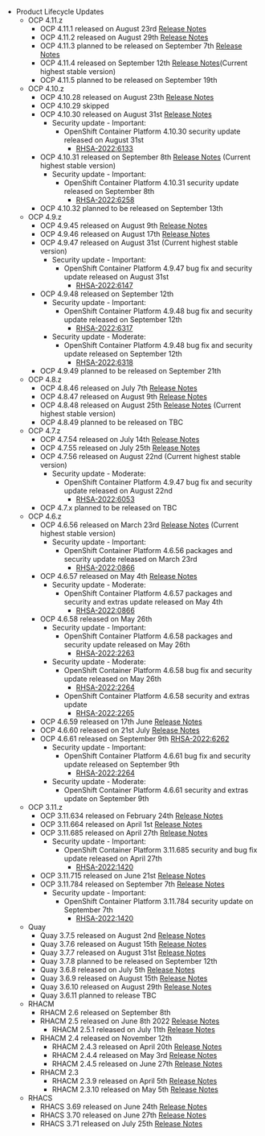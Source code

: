 - Product Lifecycle Updates
    - OCP 4.11.z
        - OCP 4.11.1 released on August 23rd [Release Notes](https://access.redhat.com/errata/RHBA-2022:6103)
        - OCP 4.11.2 released on August 29th [Release Notes](https://access.redhat.com/errata/RHBA-2022:6143)
        - OCP 4.11.3 planned to be released on September 7th [Release Notes](https://access.redhat.com/errata/RHBA-2022:6286)
        - OCP 4.11.4 released on September 12th [Release Notes](https://access.redhat.com/errata/RHBA-2022:6376)(Current highest stable version)
        - OCP 4.11.5 planned to be released on September 19th
    - OCP 4.10.z
        - OCP 4.10.28 released on August 23th [Release Notes](https://access.redhat.com/errata/RHBA-2022:6095) 
        - OCP 4.10.29 skipped
        - OCP 4.10.30 released on August 31st [Release Notes](https://access.redhat.com/errata/RHBA-2022:6133)
            - Security update - Important:
                - OpenShift Container Platform 4.10.30 security update released on August 31st
                    - [RHSA-2022:6133](https://access.redhat.com/errata/RHSA-2022:6133)
        - OCP 4.10.31 released on September 8th [Release Notes](https://access.redhat.com/errata/RHBA-2022:6259) (Current highest stable version)
            - Security update - Important:
                - OpenShift Container Platform 4.10.31 security update released on September 8th
                    - [RHSA-2022:6258](https://access.redhat.com/errata/RHSA-2022:6258)
        - OCP 4.10.32 planned to be released on September 13th 
    - OCP 4.9.z
        - OCP 4.9.45 released on August 9th [Release Notes](https://access.redhat.com/errata/RHBA-2022:5879)
        - OCP 4.9.46 released on August 17th [Release Notes](https://access.redhat.com/errata/RHBA-2022:6033) 
        - OCP 4.9.47 released on August 31st (Current highest stable version)
            - Security update - Important:
                - OpenShift Container Platform 4.9.47 bug fix and security update released on August 31st
                    - [RHSA-2022:6147](https://access.redhat.com/errata/RHSA-2022:6147)
        - OCP 4.9.48 released on September 12th
            - Security update - Important:
                - OpenShift Container Platform 4.9.48 bug fix and security update released on September 12th
                    - [RHSA-2022:6317](https://access.redhat.com/errata/RHSA-2022:6317)
            - Security update - Moderate:
                - OpenShift Container Platform 4.9.48 bug fix and security update released on September 12th
                    - [RHSA-2022:6318](https://access.redhat.com/errata/RHSA-2022:6318)
        - OCP 4.9.49 planned to be released on September 21th
    - OCP 4.8.z
        - OCP 4.8.46 released on July 7th [Release Notes](https://access.redhat.com/errata/RHBA-2022:5424) 
        - OCP 4.8.47 released on August 9th [Release Notes](https://access.redhat.com/errata/RHBA-2022:5889) 
        - OCP 4.8.48 released on August 25th [Release Notes](https://access.redhat.com/errata/RHBA-2022:6099) (Current highest stable version)
        - OCP 4.8.49 planned to be released on TBC
    - OCP 4.7.z
        - OCP 4.7.54 released on July 14th [Release Notes](https://access.redhat.com/errata/RHSA-2022:5505)
        - OCP 4.7.55 released on July 25th [Release Notes](https://access.redhat.com/errata/RHSA-2022:5660) 
        - OCP 4.7.56 released on August 22nd (Current highest stable version)
            - Security update - Moderate:
                - OpenShift Container Platform 4.9.47 bug fix and security update released on August 22nd
                    - [RHSA-2022:6053](https://access.redhat.com/errata/RHSA-2022:6053) 
        - OCP 4.7.x planned to be released on TBC
    - OCP 4.6.z
        - OCP 4.6.56 released on March 23rd [Release Notes](https://access.redhat.com/errata/RHBA-2022:0867) (Current highest stable version)
            - Security update - Important:
                - OpenShift Container Platform 4.6.56 packages and security update released on March 23rd
                    - [RHSA-2022:0866](https://access.redhat.com/errata/RHSA-2022:0866)
        - OCP 4.6.57 released on May 4th [Release Notes](https://access.redhat.com/errata/RHBA-2022:1621)
            - Security update - Moderate:
                - OpenShift Container Platform 4.6.57 packages and security and extras update released on May 4th
                    - [RHSA-2022:0866](https://access.redhat.com/errata/RHSA-2022:1622)
        - OCP 4.6.58 released on May 26th 
            - Security update - Important:
                - OpenShift Container Platform 4.6.58 packages and security update released on May 26th
                    - [RHSA-2022:2263](https://access.redhat.com/errata/RHSA-2022:2263)
            - Security update - Moderate:
                - OpenShift Container Platform 4.6.58 bug fix and security update released on May 26th
                    - [RHSA-2022:2264](https://access.redhat.com/errata/RHSA-2022:2264)
                - OpenShift Container Platform 4.6.58 security and extras update
                    - [RHSA-2022:2265](https://access.redhat.com/errata/RHSA-2022:2265)
        - OCP 4.6.59 released on 17th June [Release Notes](https://access.redhat.com/errata/RHBA-2022:4948)
        - OCP 4.6.60 released on 21st July [Release Notes](https://access.redhat.com/errata/RHBA-2022:5572)
        - OCP 4.6.61 released on September 9th [RHSA-2022:6262](https://access.redhat.com/errata/RHSA-2022:6262)
            - Security update - Important:
                - OpenShift Container Platform 4.6.61 bug fix and security update released on September 9th
                    - [RHSA-2022:2264](https://access.redhat.com/errata/RHSA-2022:2264)
            - Security update - Moderate:
                - OpenShift Container Platform 4.6.61 security and extras update on September 9th
    - OCP 3.11.z
        - OCP 3.11.634 released on February 24th [Release Notes](https://access.redhat.com/errata/RHBA-2022:0556)
        - OCP 3.11.664 released on April 1st [Release Notes](https://access.redhat.com/errata/RHBA-2022:1033)
        - OCP 3.11.685 released on April 27th [Release Notes](https://access.redhat.com/errata/RHBA-2022:1421)
            - Security update - Important:
                - OpenShift Container Platform 3.11.685 security and bug fix update released on April 27th
                    - [RHSA-2022:1420](https://access.redhat.com/errata/RHSA-2022:1420)
        - OCP 3.11.715 released on June 21st [Release Notes](https://access.redhat.com/errata/RHSA-2022:4999)
        - OCP 3.11.784 released on September 7th [Release Notes](https://access.redhat.com/errata/RHBA-2022:6251)
            - Security update - Important:
                - OpenShift Container Platform 3.11.784 security update on September 7th
                    - [RHSA-2022:1420](https://access.redhat.com/errata/RHSA-2022:1420)
    - Quay
        - Quay 3.7.5 released on August 2nd [Release Notes](https://access.redhat.com/errata/RHBA-2022:5727)
        - Quay 3.7.6 released on August 15th [Release Notes](https://access.redhat.com/errata/RHBA-2022:5999)
        - Quay 3.7.7 released on August 31st [Release Notes](https://access.redhat.com/errata/RHBA-2022:6154)
        - Quay 3.7.8 planned to be released on September 12th
        - Quay 3.6.8 released on July 5th [Release Notes](https://access.redhat.com/errata/RHBA-2022:5417)
        - Quay 3.6.9 released on August 15th [Release Notes](https://access.redhat.com/errata/RHBA-2022:5801)
        - Quay 3.6.10 released on August 29th [Release Notes](https://access.redhat.com/errata/RHBA-2022:6153)
        - Quay 3.6.11 planned to release TBC
    - RHACM
        - RHACM 2.6 released on September 8th
        - RHACM 2.5 released on June 8th 2022 [Release Notes](https://access.redhat.com/errata/RHSA-2022:4956)
            - RHACM 2.5.1 released on July 11th [Release Notes](https://access.redhat.com/errata/RHSA-2022:5531)
        - RHACM 2.4 released on November 12th
            - RHACM 2.4.3 released on April 20th [Release Notes](https://access.redhat.com/errata/RHSA-2022:1476)
            - RHACM 2.4.4 released on May 3rd [Release Notes](https://access.redhat.com/errata/RHSA-2022:1681)
            - RHACM 2.4.5 released on June 27th [Release Notes](https://access.redhat.com/errata/RHSA-2022:5201)
        - RHACM 2.3
            - RHACM 2.3.9 released on April 5th [Release Notes](https://access.redhat.com/errata/RHBA-2022:1238)
            - RHACM 2.3.10 released on May 5th [Release Notes](https://access.redhat.com/errata/RHSA-2022:1715)
    - RHACS
        - RHACS 3.69 released on June 24th [Release Notes](https://access.redhat.com/errata/RHSA-2022:5188)
        - RHACS 3.70 released on June 27th [Release Notes](https://access.redhat.com/errata/RHSA-2022:4880)
        - RHACS 3.71 released on July 25th [Release Notes](https://access.redhat.com/errata/RHSA-2022:5704)
  
